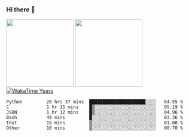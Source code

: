 ### Hi there 👋

<!--
**BBuniverse/BBuniverse** is a ✨ _special_ ✨ repository because its `README.md` (this file) appears on your GitHub profile.

Here are some ideas to get you started:

- 🔭 I’m currently working on ...
- 🌱 I’m currently learning ...
- 👯 I’m looking to collaborate on ...
- 🤔 I’m looking for help with ...
- 💬 Ask me about ...
- 📫 How to reach me: ...
- 😄 Pronouns: ...
- ⚡ Fun fact: ...
-->

<div display="flex">
  <img src="https://github-readme-stats.vercel.app/api?username=BBuniverse&show_icons=true&count_private=true&theme=radical&hide_border=true" height="180"/>
  <img src="https://github-readme-stats.vercel.app/api/top-langs/?username=BBuniverse&layout=compact&theme=radical&hide_border=true" height="180"/>
</div
  
<a href="https://github.com/BBuniverse"><img align="center" alt="WakaTime Years" src="https://github-readme-stats.vercel.app/api/wakatime?username=@BBuniverse&custom_title=WakaTime Years State&layout=compact&time_range=last_year&theme=panda"/></a>
  

<!--START_SECTION:waka-->

```text
Python         20 hrs 37 mins  █████████████████████░░░░   84.55 %
C              1 hr 15 mins    █▒░░░░░░░░░░░░░░░░░░░░░░░   05.19 %
JSON           1 hr 12 mins    █▒░░░░░░░░░░░░░░░░░░░░░░░   04.96 %
Bash           49 mins         █░░░░░░░░░░░░░░░░░░░░░░░░   03.36 %
Text           15 mins         ▒░░░░░░░░░░░░░░░░░░░░░░░░   01.08 %
Other          10 mins         ▒░░░░░░░░░░░░░░░░░░░░░░░░   00.70 %
```

<!--END_SECTION:waka-->
